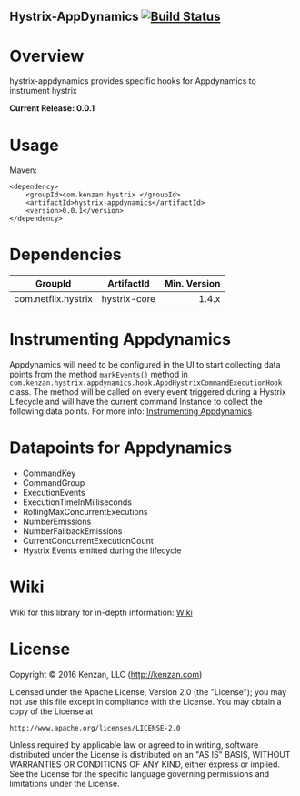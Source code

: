 ## Hystrix-AppDynamics [![Build Status](https://travis-ci.org/kenzanlabs/hystrix-appdynamics.svg?branch=master)](https://travis-ci.org/kenzanlabs/hystrix-appdynamics)


# Overview
hystrix-appdynamics provides specific hooks for Appdynamics to instrument hystrix

**Current Release: 0.0.1**

# Usage
Maven:

```
<dependency>    
    <groupId>com.kenzan.hystrix </groupId>
	<artifactId>hystrix-appdynamics</artifactId>
	<version>0.0.1</version>
</dependency> 
```
# Dependencies
| GroupId   | ArtifactId    | Min. Version |
| --------- |:-------------:| ------------:|
| com.netflix.hystrix |  hystrix-core   |  1.4.x  |

# Instrumenting Appdynamics
Appdynamics will need to be configured in the UI to start collecting data points from the method ```markEvents()``` method in ```com.kenzan.hystrix.appdynamics.hook.AppdHystrixCommandExecutionHook``` class. The method will be called on every event triggered during a Hystrix Lifecycle and will have the current command Instance to collect the following data points. For more info: [Instrumenting Appdynamics](https://github.com/kenzanmedia/hystrix-appdynamics/wiki/Instrumenting-Appdynamics#how-to-setup-appdynamics-to-collect-the-hystrix-data)

# Datapoints for Appdynamics
- CommandKey
- CommandGroup
- ExecutionEvents
- ExecutionTimeInMilliseconds
- RollingMaxConcurrentExecutions
- NumberEmissions
- NumberFallbackEmissions
- CurrentConcurrentExecutionCount
- Hystrix Events emitted during the lifecycle

# Wiki
Wiki for this library for in-depth information: [Wiki](https://github.com/kenzanmedia/hystrix-appdynamics/wiki)

# License
Copyright © 2016 Kenzan, LLC (http://kenzan.com)

Licensed under the Apache License, Version 2.0 (the "License");
you may not use this file except in compliance with the License.
You may obtain a copy of the License at

    http://www.apache.org/licenses/LICENSE-2.0

Unless required by applicable law or agreed to in writing, software
distributed under the License is distributed on an "AS IS" BASIS,
WITHOUT WARRANTIES OR CONDITIONS OF ANY KIND, either express or implied.
See the License for the specific language governing permissions and
limitations under the License.